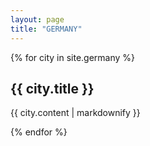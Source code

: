 ```yaml
---
layout: page
title: "GERMANY"
---
```


{% for city in site.germany %}
  <h2>{{ city.title }}</h2>
  <p>{{ city.content | markdownify }}</p>
{% endfor %}
